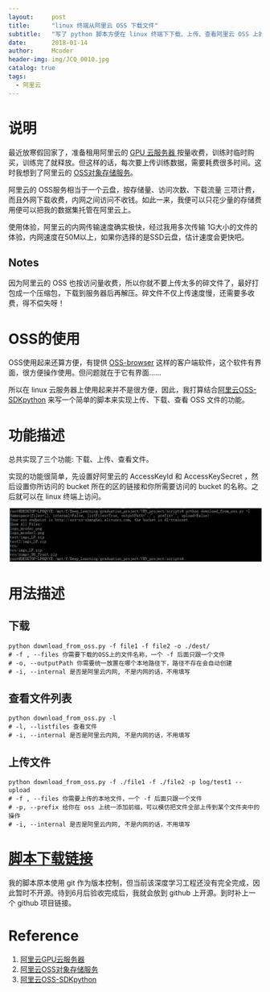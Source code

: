 ```yaml
---
layout:     post
title:      "linux 终端从阿里云 OSS 下载文件"
subtitle:   "写了 python 脚本方便在 linux 终端下下载、上传、查看阿里云 OSS 上的文件"
date:       2018-01-14
author:     Mcoder
header-img: img/JCQ_0010.jpg
catalog: true
tags:
  - 阿里云
---
```


# 说明

最近放寒假回家了，准备租用阿里云的 [GPU 云服务器 ]( https://www.aliyun.com/product/ecs/gpu ) 按量收费，训练时临时购买，训练完了就释放。但这样的话，每次要上传训练数据，需要耗费很多时间。这时我想到了阿里云的 [OSS对象存储服务](https://www.aliyun.com/product/oss)。

阿里云的 OSS服务相当于一个云盘，按存储量、访问次数、下载流量 三项计费，而且外网下载收费，内网之间访问不收钱。如此一来，我便可以只花少量的存储费用便可以把我的数据集托管在阿里云上。

使用体验，阿里云的内网传输速度确实极快，经过我用多次传输 1G大小的文件的体验，内网速度在50M以上，如果你选择的是SSD云盘，估计速度会更快吧。

## Notes
因为阿里云的 OSS 也按访问量收费，所以你就不要上传太多的碎文件了，最好打包成一个压缩包，下载到服务器后再解压。碎文件不仅上传速度慢，还需要多收费，得不偿失呀！

# OSS的使用

OSS使用起来还算方便，有提供 [OSS-browser](https://help.aliyun.com/document_detail/61872.html) 这样的客户端软件，这个软件有界面，很方便操作使用。但问题就在于它有界面……

所以在 linux 云服务器上使用起来并不是很方便，因此，我打算结合[阿里云OSS-SDKpython](https://help.aliyun.com/document_detail/32026.html) 来写一个简单的脚本来实现上传、下载、查看 OSS 文件的功能。

# 功能描述
总共实现了三个功能: 下载、上传、查看文件。

实现的功能很简单，先设置好阿里云的 AccessKeyId 和 AccessKeySecret ，然后设置你所访问的 bucket 所在的区的链接和你所需要访问的 bucket 的名称。之后就可以在 linux 终端上访问。

![](/post_img/201801/showfiles.png)

# 用法描述

## 下载
```shell
python download_from_oss.py -f file1 -f file2 -o ./dest/
# -f , --files 你需要下载的OSS上的文件名称，一个 -f 后面只跟一个文件
# -o, --outputPath 你需要统一放置在哪个本地路径下，路径不存在会自动创建
# -i, --internal 是否是阿里云内网, 不是内网的话，不用填写
```

## 查看文件列表
```shell
python download_from_oss.py -l
# -l, --listfiles 查看文件
# -i, --internal 是否是阿里云内网, 不是内网的话，不用填写
```

## 上传文件
```shell
python download_from_oss.py -f ./file1 -f ./file2 -p log/test1 --upload
# -f , --files 你需要上传的本地文件，一个 -f 后面只跟一个文件
# -p, --prefix 给你在 oss 上统一添加前缀，可以模仿把文件全部上传到某个文件夹中的操作
# -i, --internal 是否是阿里云内网, 不是内网的话，不用填写

```

# [脚本下载链接](http://mcoder-download.oss-cn-shanghai.aliyuncs.com/download_from_oss.py)

我的脚本原本使用 git 作为版本控制，但当前该深度学习工程还没有完全完成，因此暂时不开源。待到6月后验收完成后，我就会放到 github 上开源。到时补上一个 github 项目链接。

# Reference
1. [阿里云GPU云服务器](https://www.aliyun.com/product/ecs/gpu)
2. [阿里云OSS对象存储服务](https://www.aliyun.com/product/oss)
3. [阿里云OSS-SDKpython](https://help.aliyun.com/document_detail/32026.html)
